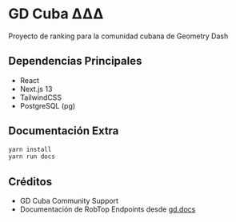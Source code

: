# GD Cuba ΔΔΔ

Proyecto de ranking para la comunidad cubana de Geometry Dash

## Dependencias Principales

- React
- Next.js 13
- TailwindCSS
- PostgreSQL (pg)

## Documentación Extra

```bash
yarn install
yarn run docs
```

## Créditos
- GD Cuba Community Support
- Documentación de RobTop Endpoints desde [gd.docs](https://github.com/gd-programming/gd.docs)